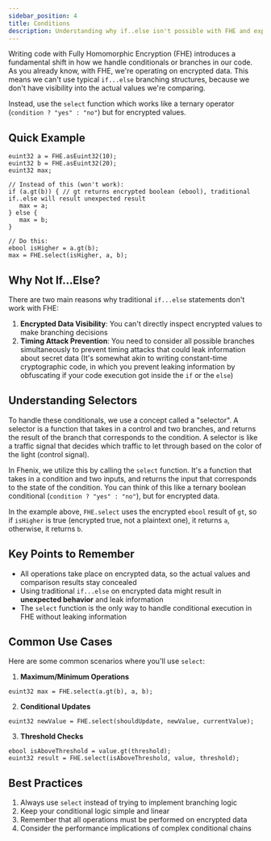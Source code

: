 ```yaml
---
sidebar_position: 4
title: Conditions
description: Understanding why if..else isn't possible with FHE and exploring the alternatives
---
```


Writing code with Fully Homomorphic Encryption (FHE) introduces a fundamental shift in how we handle conditionals or branches in our code. As you already know, with FHE, we're operating on encrypted data. This means we can't use typical `if...else` branching structures, because we don't have visibility into the actual values we're comparing.

Instead, use the `select` function which works like a ternary operator (`condition ? "yes" : "no"`) but for encrypted values.

## Quick Example

```sol
euint32 a = FHE.asEuint32(10);
euint32 b = FHE.asEuint32(20);
euint32 max;

// Instead of this (won't work):
if (a.gt(b)) { // gt returns encrypted boolean (ebool), traditional if..else will result unexpected result
   max = a;
} else {
   max = b;
}

// Do this:
ebool isHigher = a.gt(b);
max = FHE.select(isHigher, a, b);
```

## Why Not If...Else?

There are two main reasons why traditional `if...else` statements don't work with FHE:

1. **Encrypted Data Visibility**: You can't directly inspect encrypted values to make branching decisions
2. **Timing Attack Prevention**: You need to consider all possible branches simultaneously to prevent timing attacks that could leak information about secret data (It's somewhat akin to writing constant-time cryptographic code, in which you prevent leaking information by obfuscating if your code execution got inside the `if` or the `else`)

## Understanding Selectors

To handle these conditionals, we use a concept called a "selector".
A selector is a function that takes in a control and two branches, and returns the result of the branch that corresponds to the condition. A selector is like a traffic signal that decides which traffic to let through based on the color of the light (control signal).

In Fhenix, we utilize this by calling the `select` function. It's a function that takes in a condition and two inputs, and returns the input that corresponds to the state of the condition. You can think of this like a ternary boolean conditional (`condition ? "yes" : "no"`), but for encrypted data.

In the example above, `FHE.select` uses the encrypted `ebool` result of `gt`, so if `isHigher` is true (encrypted true, not a plaintext one), it returns `a`, otherwise, it returns `b`.

## Key Points to Remember

- All operations take place on encrypted data, so the actual values and comparison results stay concealed
- Using traditional `if...else` on encrypted data might result in **unexpected behavior** and leak information
- The `select` function is the only way to handle conditional execution in FHE without leaking information

## Common Use Cases

Here are some common scenarios where you'll use `select`:

1. **Maximum/Minimum Operations**
```sol
euint32 max = FHE.select(a.gt(b), a, b);
```

2. **Conditional Updates**
```sol
euint32 newValue = FHE.select(shouldUpdate, newValue, currentValue);
```

3. **Threshold Checks**
```sol
ebool isAboveThreshold = value.gt(threshold);
euint32 result = FHE.select(isAboveThreshold, value, threshold);
```

## Best Practices

1. Always use `select` instead of trying to implement branching logic
2. Keep your conditional logic simple and linear
3. Remember that all operations must be performed on encrypted data
4. Consider the performance implications of complex conditional chains
